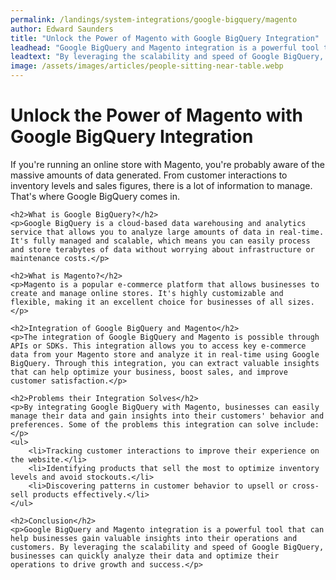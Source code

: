 ```yaml
---
permalink: /landings/system-integrations/google-bigquery/magento
author: Edward Saunders
title: "Unlock the Power of Magento with Google BigQuery Integration"
leadhead: "Google BigQuery and Magento integration is a powerful tool that can help businesses gain valuable insights into their operations and customers"
leadtext: "By leveraging the scalability and speed of Google BigQuery, businesses can quickly analyze their data and optimize their operations to drive growth and success."
image: /assets/images/articles/people-sitting-near-table.webp
---
```

<div class="arttext">	<h1>Unlock the Power of Magento with Google BigQuery Integration</h1>
	<p>If you're running an online store with Magento, you're probably aware of the massive amounts of data generated. From customer interactions to inventory levels and sales figures, there is a lot of information to manage. That's where Google BigQuery comes in.</p>

	<h2>What is Google BigQuery?</h2>
	<p>Google BigQuery is a cloud-based data warehousing and analytics service that allows you to analyze large amounts of data in real-time. It's fully managed and scalable, which means you can easily process and store terabytes of data without worrying about infrastructure or maintenance costs.</p>

	<h2>What is Magento?</h2>
	<p>Magento is a popular e-commerce platform that allows businesses to create and manage online stores. It's highly customizable and flexible, making it an excellent choice for businesses of all sizes.</p>

	<h2>Integration of Google BigQuery and Magento</h2>
	<p>The integration of Google BigQuery and Magento is possible through APIs or SDKs. This integration allows you to access key e-commerce data from your Magento store and analyze it in real-time using Google BigQuery. Through this integration, you can extract valuable insights that can help optimize your business, boost sales, and improve customer satisfaction.</p>

	<h2>Problems their Integration Solves</h2>
	<p>By integrating Google BigQuery with Magento, businesses can easily manage their data and gain insights into their customers' behavior and preferences. Some of the problems this integration can solve include:</p>
	<ul>
		<li>Tracking customer interactions to improve their experience on the website.</li>
		<li>Identifying products that sell the most to optimize inventory levels and avoid stockouts.</li>
		<li>Discovering patterns in customer behavior to upsell or cross-sell products effectively.</li>
	</ul>

	<h2>Conclusion</h2>
	<p>Google BigQuery and Magento integration is a powerful tool that can help businesses gain valuable insights into their operations and customers. By leveraging the scalability and speed of Google BigQuery, businesses can quickly analyze their data and optimize their operations to drive growth and success.</p>
</div>